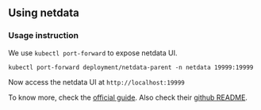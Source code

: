 ## Using netdata

### Usage instruction

We use `kubectl port-forward` to expose netdata UI.
```
kubectl port-forward deployment/netdata-parent -n netdata 19999:19999
```
Now access the netdata UI at `http://localhost:19999`

To know more, check the [official guide](https://learn.netdata.cloud/docs/netdata-agent/installation/kubernetes). Also check their [github README](https://github.com/netdata/netdata).

